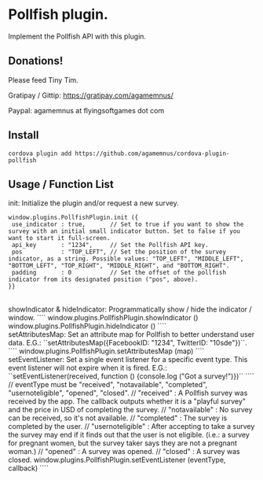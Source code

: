 Pollfish plugin.
==================

Implement the Pollfish API with this plugin.


Donations!
----------------------
Please feed Tiny Tim.

Gratipay / Gittip: https://gratipay.com/agamemnus/

Paypal: agamemnus at flyingsoftgames dot com


Install
----------------------
````
cordova plugin add https://github.com/agamemnus/cordova-plugin-pollfish
````

Usage / Function List
----------------------

init: Initialize the plugin and/or request a new survey.
````
window.plugins.PollfishPlugin.init ({
 use_indicator : true,       // Set to true if you want to show the survey with an initial small indicator button. Set to false if you want to start it full-screen.
 api_key       : "1234",     // Set the Pollfish API key.
 pos           : "TOP_LEFT", // Set the position of the survey indicator, as a string. Possible values: "TOP_LEFT", "MIDDLE_LEFT", "BOTTOM_LEFT", "TOP_RIGHT", "MIDDLE_RIGHT", and "BOTTOM_RIGHT".
 padding       : 0           // Set the offset of the pollfish indicator from its designated position ("pos", above).
}}
````
<br/>
showIndicator & hideIndicator: Programmatically show / hide the indicator / window.
````
window.plugins.PollfishPlugin.showIndicator ()
window.plugins.PollfishPlugin.hideIndicator ()
````
<br/>
setAttributesMap: Set an attribute map for Pollfish to better understand user data.
E.G.: ``setAttributesMap({FacebookID: "1234", TwitterID: "10sde"})``.
````
window.plugins.PollfishPlugin.setAttributesMap (map)
````
<br/>
setEventListener: Set a single event listener for a specific event type. This event listener will not expire when it is fired.
E.G.: ``setEventListener(received, function () {console.log ("Got a survey!")})``
````
 // eventType must be "received", "notavailable", "completed", "usernoteligible", "opened", "closed".
 // "received"        : A Pollfish survey was received by the app. The callback outputs whether it is a "playful survey" and the price in USD of completing the survey.
 // "notavailable"    : No survey can be received, so it's not available.
 // "completed"       : The survey is completed by the user.
 // "usernoteligible" : After accepting to take a survey the survey may end if it finds out that the user is not eligible. (i.e.: a survey for pregnant women, but the survey taker says they are not a pregnant woman.)
 // "opened"          : A survey was opened.
 // "closed"          : A survey was closed.
window.plugins.PollfishPlugin.setEventListener (eventType, callback)
````
